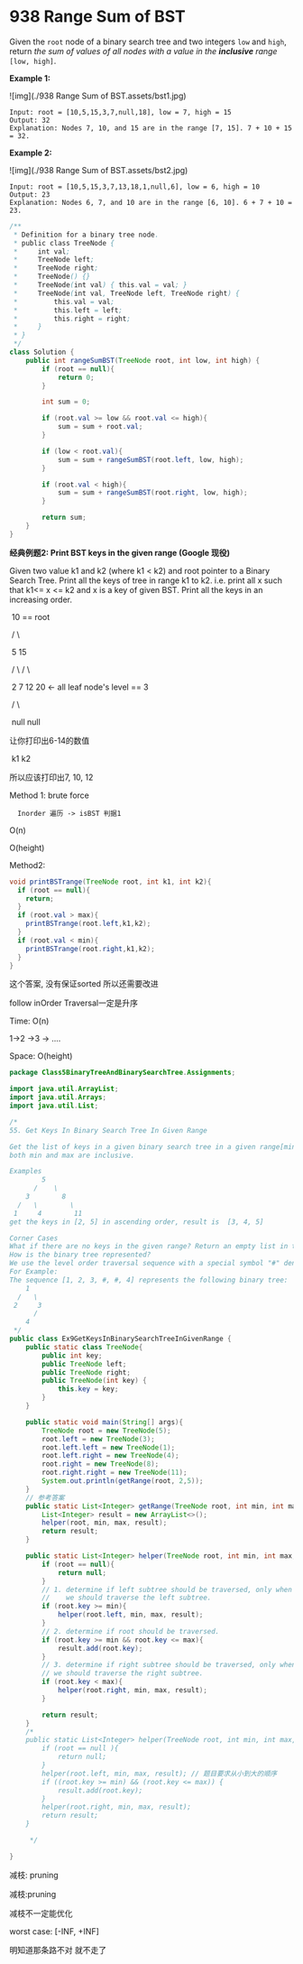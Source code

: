 # 938 Range Sum of BST

Given the `root` node of a binary search tree and two integers `low` and `high`, return *the sum of values of all nodes with a value in the **inclusive** range* `[low, high]`.

 

**Example 1:**

![img](./938 Range Sum of BST.assets/bst1.jpg)

```
Input: root = [10,5,15,3,7,null,18], low = 7, high = 15
Output: 32
Explanation: Nodes 7, 10, and 15 are in the range [7, 15]. 7 + 10 + 15 = 32.
```

**Example 2:**

![img](./938 Range Sum of BST.assets/bst2.jpg)

```
Input: root = [10,5,15,3,7,13,18,1,null,6], low = 6, high = 10
Output: 23
Explanation: Nodes 6, 7, and 10 are in the range [6, 10]. 6 + 7 + 10 = 23.
```





```java
/**
 * Definition for a binary tree node.
 * public class TreeNode {
 *     int val;
 *     TreeNode left;
 *     TreeNode right;
 *     TreeNode() {}
 *     TreeNode(int val) { this.val = val; }
 *     TreeNode(int val, TreeNode left, TreeNode right) {
 *         this.val = val;
 *         this.left = left;
 *         this.right = right;
 *     }
 * }
 */
class Solution {
    public int rangeSumBST(TreeNode root, int low, int high) {
        if (root == null){
            return 0;
        }

        int sum = 0;

        if (root.val >= low && root.val <= high){
            sum = sum + root.val;
        }

        if (low < root.val){
            sum = sum + rangeSumBST(root.left, low, high);
        }

        if (root.val < high){
            sum = sum + rangeSumBST(root.right, low, high);
        }

        return sum;
    }
}
```





**经典例题2: Print BST keys in the given range (Google 现役)**

Given two value k1 and k2 (where k1 < k2) and root pointer to a Binary Search Tree. Print all the keys of tree in range k1 to k2. i.e. print all x such that k1<= x <= k2 and x is a key of given BST. Print all the keys in an increasing order.

​                                           10 == root

​            								/     \

​										5         15

​         							/   \       /    \

​         						 2     7     12   20         <- all leaf node's level == 3

​           					/   \

​						   null  null

让你打印出6-14的数值

​				   k1 k2

所以应该打印出7, 10, 12



Method 1: brute force

  	  Inorder 遍历 -> isBST 判据1

O(n)

O(height)



Method2:

```java
void printBSTrange(TreeNode root, int k1, int k2){
  if (root == null){
    return;
  }
  if (root.val > max){
    printBSTrange(root.left,k1,k2);
  }
  if (root.val < min){
    printBSTrange(root.right,k1,k2);
  }
}
```

这个答案, 没有保证sorted 所以还需要改进



follow inOrder Traversal一定是升序

Time:  O(n)

1->2 ->3 -> ....

Space: O(height)

```java
package Class5BinaryTreeAndBinarySearchTree.Assignments;

import java.util.ArrayList;
import java.util.Arrays;
import java.util.List;

/*
55. Get Keys In Binary Search Tree In Given Range

Get the list of keys in a given binary search tree in a given range[min, max] in ascending order,
both min and max are inclusive.

Examples
        5
      /    \
    3        8
  /   \        \
 1     4        11
get the keys in [2, 5] in ascending order, result is  [3, 4, 5]

Corner Cases
What if there are no keys in the given range? Return an empty list in this case.
How is the binary tree represented?
We use the level order traversal sequence with a special symbol "#" denoting the null node.
For Example:
The sequence [1, 2, 3, #, #, 4] represents the following binary tree:
    1
  /   \
 2     3
      /
    4
 */
public class Ex9GetKeysInBinarySearchTreeInGivenRange {
    public static class TreeNode{
        public int key;
        public TreeNode left;
        public TreeNode right;
        public TreeNode(int key) {
            this.key = key;
        }
    }

    public static void main(String[] args){
        TreeNode root = new TreeNode(5);
        root.left = new TreeNode(3);
        root.left.left = new TreeNode(1);
        root.left.right = new TreeNode(4);
        root.right = new TreeNode(8);
        root.right.right = new TreeNode(11);
        System.out.println(getRange(root, 2,5));
    }
    // 参考答案
    public static List<Integer> getRange(TreeNode root, int min, int max){
        List<Integer> result = new ArrayList<>();
        helper(root, min, max, result);
        return result;
    }

    public static List<Integer> helper(TreeNode root, int min, int max, List<Integer> result){
        if (root == null){
            return null;
        }
        // 1. determine if left subtree should be traversed, only when root.key > min
        //    we should traverse the left subtree.
        if (root.key >= min){
            helper(root.left, min, max, result);
        }
        // 2. determine if root should be traversed.
        if (root.key >= min && root.key <= max){
            result.add(root.key);
        }
        // 3. determine if right subtree should be traversed, only when root.key < max,
        // we should traverse the right subtree.
        if (root.key < max){
            helper(root.right, min, max, result);
        }

        return result;
    }
    /*
    public static List<Integer> helper(TreeNode root, int min, int max, List<Integer> result){
        if (root == null ){
            return null;
        }
        helper(root.left, min, max, result); // 题目要求从小到大的顺序
        if ((root.key >= min) && (root.key <= max)) {
            result.add(root.key);
        }
        helper(root.right, min, max, result);
        return result;
    }

     */

}

```

减枝: pruning 

减枝:pruning

减枝不一定能优化

worst case: [-INF, +INF]

明知道那条路不对 就不走了




